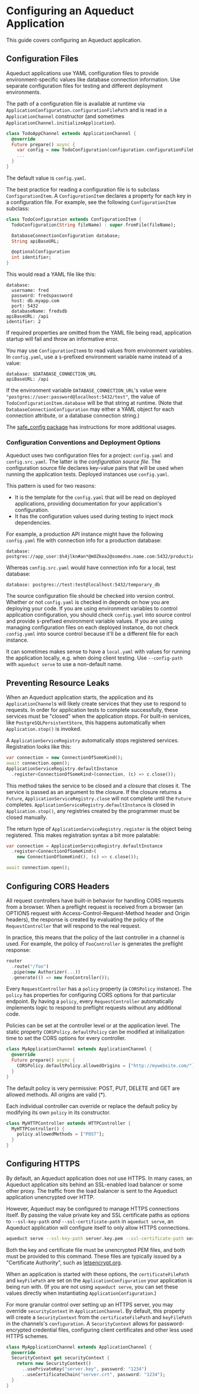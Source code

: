 # Configuring an Aqueduct Application

This guide covers configuring an Aqueduct application.

## Configuration Files

Aqueduct applications use YAML configuration files to provide environment-specific values like database connection information. Use separate configuration files for testing and different deployment environments.

The path of a configuration file is available at runtime via `ApplicationConfiguration.configurationFilePath` and is read in a `ApplicationChannel` constructor (and sometimes `ApplicationChannel.initializeApplication`).

```dart
class TodoAppChannel extends ApplicationChannel {
  @override
  Future prepare() async {
    var config = new TodoConfiguration(configuration.configurationFilePath);
    ...
  }
}
```

The default value is `config.yaml`.

The best practice for reading a configuration file is to subclass `ConfigurationItem`. A `ConfigurationItem` declares a property for each key in a configuration file. For example, see the following `ConfigurationItem` subclass:

```dart
class TodoConfiguration extends ConfigurationItem {
  TodoConfiguration(String fileName) : super.fromFile(fileName);

  DatabaseConnectionConfiguration database;
  String apiBaseURL;

  @optionalConfiguration
  int identifier;
}
```

This would read a YAML file like this:

```
database:
  username: fred
  password: fredspassword
  host: db.myapp.com
  port: 5432
  databaseName: fredsdb
apiBaseURL: /api
identifier: 2
```

If required properties are omitted from the YAML file being read, application startup will fail and throw an informative error.

You may use `ConfigurationItem`s to read values from environment variables. In `config.yaml`, use a `$`-prefixed environment variable name instead of a value:

```
database: $DATABASE_CONNECTION_URL
apiBaseURL: /api
```

If the environment variable `DATABASE_CONNECTION_URL`'s value were `"postgres://user:password@localhost:5432/test"`, the value of `TodoConfigurationItem.database` will be that string at runtime. (Note that `DatabaseConnectionConfiguration` may either a YAML object for each connection attribute, or a database connection string.)

The [safe_config package](https://pub.dartlang.org/packages/safe_config) has instructions for more additional usages.

### Configuration Conventions and Deployment Options

Aqueduct uses two configuration files for a project: `config.yaml` and `config.src.yaml`. The latter is the *configuration source file*. The configuration source file declares key-value pairs that will be used when running the application tests. Deployed instances use `config.yaml`.

This pattern is used for two reasons:

- It is the template for the `config.yaml` that will be read on deployed applications, providing documentation for your application's configuration.
- It has the configuration values used during testing to inject mock dependencies.

For example, a production API instance might have the following `config.yaml` file with connection info for a production database:

```
database: postgres://app_user:$%4jlkn#an*@mOZkea2@somedns.name.com:5432/production_db
```

Whereas `config.src.yaml` would have connection info for a local, test database:

```
database: postgres://test:test@localhost:5432/temporary_db
```

The source configuration file should be checked into version control. Whether or not `config.yaml` is checked in depends on how you are deploying your code. If you are using environment variables to control application configuration, you should check `config.yaml` into source control and provide `$`-prefixed environment variable values. If you are using managing configuration files on each deployed instance, do not check `config.yaml` into source control because it'll be a different file for each instance.

It can sometimes makes sense to have a `local.yaml` with values for running the application locally, e.g. when doing client testing. Use `--config-path` with `aqueduct serve` to use a non-default name.

## Preventing Resource Leaks

When an Aqueduct application starts, the application and its `ApplicationChannel`s will likely create services that they use to respond to requests. In order for application tests to complete successfully, these services must be "closed" when the application stops. For built-in services, like `PostgreSQLPersistentStore`, this happens automatically when `Application.stop()` is invoked.

A `ApplicationServiceRegistry` automatically stops registered services. Registration looks like this:

```dart
var connection = new ConnectionOfSomeKind();
await connection.open();
ApplicationServiceRegistry.defaultInstance
  .register<ConnectionOfSomeKind>(connection, (c) => c.close());
```

This method takes the service to be closed and a closure that closes it. The service is passed as an argument to the closure. If the closure returns a `Future`, `ApplicationServiceRegistry.close` will not complete until the `Future` completes. `ApplicationServiceRegistry.defaultInstance` is closed in `Application.stop()`, any registries created by the programmer must be closed manually.

The return type of `ApplicationServiceRegistry.register` is the object being registered. This makes registration syntax a bit more palatable:

```dart
var connection = ApplicationServiceRegistry.defaultInstance
  .register<ConnectionOfSomeKind>(
    new ConnectionOfSomeKind(), (c) => c.close());

await connection.open();  
```

## Configuring CORS Headers

All request controllers have built-in behavior for handling CORS requests from a browser. When a preflight request is received from a browser (an OPTIONS request with Access-Control-Request-Method header and Origin headers), the response is created by evaluating the policy of the `RequestController` that will respond to the real request.

In practice, this means that the policy of the last controller in a channel is used. For example, the policy of `FooController` is generates the preflight response:

```dart
router
  .route("/foo")
  .pipe(new Authorizer(...))
  .generate(() => new FooController());
```

Every `RequestController` has a `policy` property (a `CORSPolicy` instance). The `policy` has properties for configuring CORS options for that particular endpoint. By having a `policy`, every `RequestController` automatically implements logic to respond to preflight requests without any additional code.

Policies can be set at the controller level or at the application level. The static property `CORSPolicy.defaultPolicy` can be modified at initialization time to set the CORS options for every controller.

```dart
class MyApplicationChannel extends ApplicationChannel {
  @override
  Future prepare() async {
    CORSPolicy.defaultPolicy.allowedOrigins = ["http://mywebsite.com/"];
  }
}
```

The default policy is very permissive: POST, PUT, DELETE and GET are allowed methods. All origins are valid (\*).

Each individual controller can override or replace the default policy by modifying its own `policy` in its constructor.

```dart
class MyHTTPController extends HTTPController {
  MyHTTPController() {
    policy.allowedMethods = ["POST"];
  }
}
```

## Configuring HTTPS

By default, an Aqueduct application does not use HTTPS. In many cases, an Aqueduct application sits behind an SSL-enabled load balancer or some other proxy. The traffic from the load balancer is sent to the Aqueduct application unencrypted over HTTP.

However, Aqueduct may be configured to manage HTTPS connections itself. By passing the value private key and SSL certificate paths as options to `--ssl-key-path` *and* `--ssl-certificate-path` in `aqueduct serve`, an Aqueduct application will configure itself to only allow HTTPS connections.

```sh
aqueduct serve --ssl-key-path server.key.pem --ssl-certificate-path server.cert.pem
```

Both the key and certificate file must be unencrypted PEM files, and both must be provided to this command. These files are typically issued by a "Certificate Authority", such as [letsencrypt.org](letsencrypt.org).

When an application is started with these options, the `certificateFilePath` and `keyFilePath` are set on the `ApplicationConfiguration` your application is being run with. (If you are not using `aqueduct serve`, you can set these values directly when instantiating `ApplicationConfiguration`.)

For more granular control over setting up an HTTPS server, you may override `securityContext` in `ApplicationChannel`. By default, this property will create a `SecurityContext` from the `certificateFilePath` and `keyFilePath` in the channels's `configuration`. A `SecurityContext` allows for password-encrypted credential files, configuring client certificates and other less used HTTPS schemes.

```dart
class MyApplicationChannel extends ApplicationChannel {
  @override
  SecurityContext get securityContext {
    return new SecurityContext()
      ..usePrivateKey("server.key", password: "1234")
      ..useCertificateChain("server.crt", password: "1234");
  }
}
```

